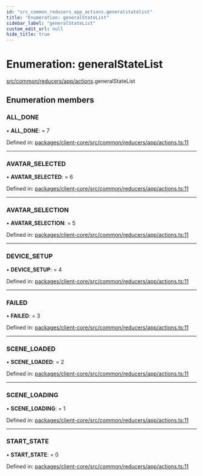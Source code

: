 ```yaml
---
id: "src_common_reducers_app_actions.generalstatelist"
title: "Enumeration: generalStateList"
sidebar_label: "generalStateList"
custom_edit_url: null
hide_title: true
---
```


# Enumeration: generalStateList

[src/common/reducers/app/actions](../modules/src_common_reducers_app_actions.md).generalStateList

## Enumeration members

### ALL\_DONE

• **ALL\_DONE**: = 7

Defined in: [packages/client-core/src/common/reducers/app/actions.ts:11](https://github.com/xr3ngine/xr3ngine/blob/716a06460/packages/client-core/src/common/reducers/app/actions.ts#L11)

___

### AVATAR\_SELECTED

• **AVATAR\_SELECTED**: = 6

Defined in: [packages/client-core/src/common/reducers/app/actions.ts:11](https://github.com/xr3ngine/xr3ngine/blob/716a06460/packages/client-core/src/common/reducers/app/actions.ts#L11)

___

### AVATAR\_SELECTION

• **AVATAR\_SELECTION**: = 5

Defined in: [packages/client-core/src/common/reducers/app/actions.ts:11](https://github.com/xr3ngine/xr3ngine/blob/716a06460/packages/client-core/src/common/reducers/app/actions.ts#L11)

___

### DEVICE\_SETUP

• **DEVICE\_SETUP**: = 4

Defined in: [packages/client-core/src/common/reducers/app/actions.ts:11](https://github.com/xr3ngine/xr3ngine/blob/716a06460/packages/client-core/src/common/reducers/app/actions.ts#L11)

___

### FAILED

• **FAILED**: = 3

Defined in: [packages/client-core/src/common/reducers/app/actions.ts:11](https://github.com/xr3ngine/xr3ngine/blob/716a06460/packages/client-core/src/common/reducers/app/actions.ts#L11)

___

### SCENE\_LOADED

• **SCENE\_LOADED**: = 2

Defined in: [packages/client-core/src/common/reducers/app/actions.ts:11](https://github.com/xr3ngine/xr3ngine/blob/716a06460/packages/client-core/src/common/reducers/app/actions.ts#L11)

___

### SCENE\_LOADING

• **SCENE\_LOADING**: = 1

Defined in: [packages/client-core/src/common/reducers/app/actions.ts:11](https://github.com/xr3ngine/xr3ngine/blob/716a06460/packages/client-core/src/common/reducers/app/actions.ts#L11)

___

### START\_STATE

• **START\_STATE**: = 0

Defined in: [packages/client-core/src/common/reducers/app/actions.ts:11](https://github.com/xr3ngine/xr3ngine/blob/716a06460/packages/client-core/src/common/reducers/app/actions.ts#L11)

